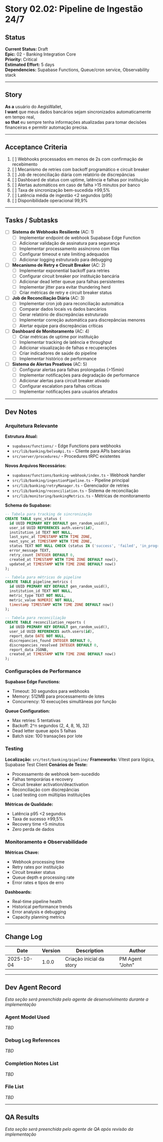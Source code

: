 # Story 02.02: Pipeline de Ingestão 24/7

## Status
**Current Status:** Draft  
**Epic:** 02 - Banking Integration Core  
**Priority:** Critical  
**Estimated Effort:** 5 days  
**Dependencies:** Supabase Functions, Queue/cron service, Observability stack

---

## Story

**As a** usuário do AegisWallet,  
**I want** que meus dados bancários sejam sincronizados automaticamente em tempo real,  
**so that** eu sempre tenha informações atualizadas para tomar decisões financeiras e permitir automação precisa.

---

## Acceptance Criteria

1. [ ] Webhooks processados em menos de 2s com confirmação de recebimento
2. [ ] Mecanismo de retries com backoff programático e circuit breaker
3. [ ] Job de reconciliação diária com relatório de discrepâncias
4. [ ] Dashboard de status com uptime, latência e falhas por instituição
5. [ ] Alertas automáticos em caso de falha >15 minutos por banco
6. [ ] Taxa de sincronização bem-sucedida ≥99,5%
7. [ ] Latência média de ingestão <2 segundos (p95)
8. [ ] Disponibilidade operacional 99,9%

---

## Tasks / Subtasks

- [ ] **Sistema de Webhooks Resiliente** (AC: 1)
  - [ ] Implementar endpoint de webhook Supabase Edge Function
  - [ ] Adicionar validação de assinatura para segurança
  - [ ] Implementar processamento assíncrono com filas
  - [ ] Configurar timeout e rate limiting adequados
  - [ ] Adicionar logging estruturado para debugging

- [ ] **Mecanismo de Retry e Circuit Breaker** (AC: 2)
  - [ ] Implementar exponential backoff para retries
  - [ ] Configurar circuit breaker por instituição bancária
  - [ ] Adicionar dead letter queue para falhas persistentes
  - [ ] Implementar jitter para evitar thundering herd
  - [ ] Criar métricas de retry e circuit breaker status

- [ ] **Job de Reconciliação Diária** (AC: 3)
  - [ ] Implementar cron job para reconciliação automática
  - [ ] Comparar dados locais vs dados bancários
  - [ ] Gerar relatório de discrepâncias estruturado
  - [ ] Implementar correção automática para discrepâncias menores
  - [ ] Alertar equipe para discrepâncias críticas

- [ ] **Dashboard de Monitoramento** (AC: 4)
  - [ ] Criar métricas de uptime por instituição
  - [ ] Implementar tracking de latência e throughput
  - [ ] Adicionar visualização de falhas e recuperações
  - [ ] Criar indicadores de saúde do pipeline
  - [ ] Implementar histórico de performance

- [ ] **Sistema de Alertas Proativos** (AC: 5)
  - [ ] Configurar alertas para falhas prolongadas (>15min)
  - [ ] Implementar notificações para degradação de performance
  - [ ] Adicionar alertas para circuit breaker ativado
  - [ ] Configurar escalation para falhas críticas
  - [ ] Implementar notificações para usuários afetados

---

## Dev Notes

### Arquitetura Relevante

**Estrutura Atual:**
- `supabase/functions/` - Edge Functions para webhooks
- `src/lib/banking/belvoApi.ts` - Cliente para APIs bancárias
- `src/server/procedures/` - Procedures tRPC existentes

**Novos Arquivos Necessários:**
- `supabase/functions/banking-webhook/index.ts` - Webhook handler
- `src/lib/banking/ingestionPipeline.ts` - Pipeline principal
- `src/lib/banking/retryManager.ts` - Gerenciador de retries
- `src/lib/banking/reconciliation.ts` - Sistema de reconciliação
- `src/lib/monitoring/bankingMetrics.ts` - Métricas de monitoramento

**Schema do Supabase:**
```sql
-- Tabela para tracking de sincronização
CREATE TABLE sync_status (
  id UUID PRIMARY KEY DEFAULT gen_random_uuid(),
  user_id UUID REFERENCES auth.users(id),
  institution_id TEXT NOT NULL,
  last_sync_at TIMESTAMP WITH TIME ZONE,
  next_sync_at TIMESTAMP WITH TIME ZONE,
  status TEXT NOT NULL CHECK (status IN ('success', 'failed', 'in_progress')),
  error_message TEXT,
  retry_count INTEGER DEFAULT 0,
  created_at TIMESTAMP WITH TIME ZONE DEFAULT now(),
  updated_at TIMESTAMP WITH TIME ZONE DEFAULT now()
);

-- Tabela para métricas de pipeline
CREATE TABLE pipeline_metrics (
  id UUID PRIMARY KEY DEFAULT gen_random_uuid(),
  institution_id TEXT NOT NULL,
  metric_type TEXT NOT NULL,
  metric_value NUMERIC NOT NULL,
  timestamp TIMESTAMP WITH TIME ZONE DEFAULT now()
);

-- Tabela para reconciliação
CREATE TABLE reconciliation_reports (
  id UUID PRIMARY KEY DEFAULT gen_random_uuid(),
  user_id UUID REFERENCES auth.users(id),
  report_date DATE NOT NULL,
  discrepancies_found INTEGER DEFAULT 0,
  discrepancies_resolved INTEGER DEFAULT 0,
  report_data JSONB,
  created_at TIMESTAMP WITH TIME ZONE DEFAULT now()
);
```

### Configurações de Performance

**Supabase Edge Functions:**
- Timeout: 30 segundos para webhooks
- Memory: 512MB para processamento de lotes
- Concurrency: 10 execuções simultâneas por função

**Queue Configuration:**
- Max retries: 5 tentativas
- Backoff: 2^n segundos (2, 4, 8, 16, 32)
- Dead letter queue após 5 falhas
- Batch size: 100 transações por lote

### Testing

**Localização:** `src/test/banking/pipeline/`
**Frameworks:** Vitest para lógica, Supabase Test Client
**Cenários de Teste:**
- Processamento de webhook bem-sucedido
- Falhas temporárias e recovery
- Circuit breaker activation/deactivation
- Reconciliação com discrepâncias
- Load testing com múltiplas instituições

**Métricas de Qualidade:**
- Latência p95 <2 segundos
- Taxa de sucesso ≥99,5%
- Recovery time <5 minutos
- Zero perda de dados

### Monitoramento e Observabilidade

**Métricas Chave:**
- Webhook processing time
- Retry rates por instituição
- Circuit breaker status
- Queue depth e processing rate
- Error rates e tipos de erro

**Dashboards:**
- Real-time pipeline health
- Historical performance trends
- Error analysis e debugging
- Capacity planning metrics

---

## Change Log

| Date | Version | Description | Author |
|------|---------|-------------|--------|
| 2025-10-04 | 1.0.0 | Criação inicial da story | PM Agent "John" |

---

## Dev Agent Record

*Esta seção será preenchida pelo agente de desenvolvimento durante a implementação*

### Agent Model Used
*TBD*

### Debug Log References
*TBD*

### Completion Notes List
*TBD*

### File List
*TBD*

---

## QA Results

*Esta seção será preenchida pelo agente de QA após revisão da implementação*
